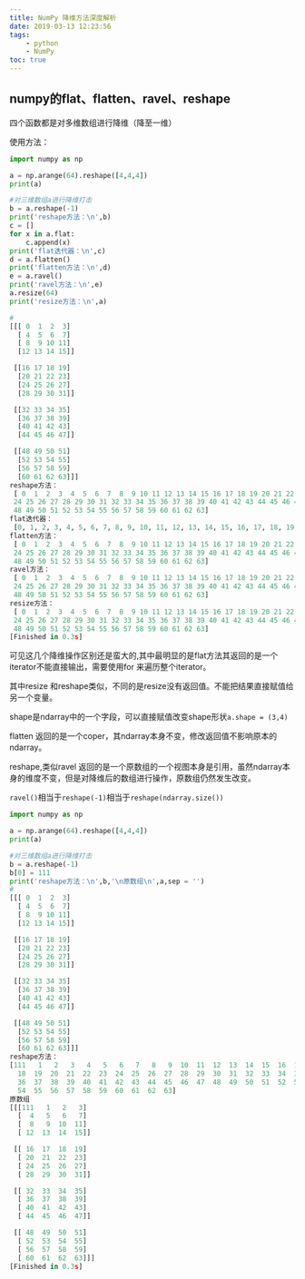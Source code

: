 ```yaml
---
title: NumPy 降维方法深度解析
date: 2019-03-13 12:23:56
tags:
    - python
    - NumPy
toc: true
---
```




## numpy的flat、flatten、ravel、reshape

四个函数都是对多维数组进行降维（降至一维）

<!--more-->

使用方法：

```python
import numpy as np

a = np.arange(64).reshape([4,4,4])
print(a)

#对三维数组a进行降维打击
b = a.reshape(-1)
print('reshape方法：\n',b)
c = []
for x in a.flat:
    c.append(x)
print('flat迭代器：\n',c)
d = a.flatten()
print('flatten方法：\n',d)
e = a.ravel()
print('ravel方法：\n',e)
a.resize(64)
print('resize方法：\n',a)

#
[[[ 0  1  2  3]
  [ 4  5  6  7]
  [ 8  9 10 11]
  [12 13 14 15]]

 [[16 17 18 19]
  [20 21 22 23]
  [24 25 26 27]
  [28 29 30 31]]

 [[32 33 34 35]
  [36 37 38 39]
  [40 41 42 43]
  [44 45 46 47]]

 [[48 49 50 51]
  [52 53 54 55]
  [56 57 58 59]
  [60 61 62 63]]]
reshape方法：
 [ 0  1  2  3  4  5  6  7  8  9 10 11 12 13 14 15 16 17 18 19 20 21 22 23
 24 25 26 27 28 29 30 31 32 33 34 35 36 37 38 39 40 41 42 43 44 45 46 47
 48 49 50 51 52 53 54 55 56 57 58 59 60 61 62 63]
flat迭代器：
 [0, 1, 2, 3, 4, 5, 6, 7, 8, 9, 10, 11, 12, 13, 14, 15, 16, 17, 18, 19, 20, 21, 22, 23, 24, 25, 26, 27, 28, 29, 30, 31, 32, 33, 34, 35, 36, 37, 38, 39, 40, 41, 42, 43, 44, 45, 46, 47, 48, 49, 50, 51, 52, 53, 54, 55, 56, 57, 58, 59, 60, 61, 62, 63]
flatten方法：
 [ 0  1  2  3  4  5  6  7  8  9 10 11 12 13 14 15 16 17 18 19 20 21 22 23
 24 25 26 27 28 29 30 31 32 33 34 35 36 37 38 39 40 41 42 43 44 45 46 47
 48 49 50 51 52 53 54 55 56 57 58 59 60 61 62 63]
ravel方法：
 [ 0  1  2  3  4  5  6  7  8  9 10 11 12 13 14 15 16 17 18 19 20 21 22 23
 24 25 26 27 28 29 30 31 32 33 34 35 36 37 38 39 40 41 42 43 44 45 46 47
 48 49 50 51 52 53 54 55 56 57 58 59 60 61 62 63]
resize方法：
 [ 0  1  2  3  4  5  6  7  8  9 10 11 12 13 14 15 16 17 18 19 20 21 22 23
 24 25 26 27 28 29 30 31 32 33 34 35 36 37 38 39 40 41 42 43 44 45 46 47
 48 49 50 51 52 53 54 55 56 57 58 59 60 61 62 63]
[Finished in 0.3s]

```



可见这几个降维操作区别还是蛮大的,其中最明显的是flat方法其返回的是一个iterator不能直接输出，需要使用for 来遍历整个iterator。

其中resize 和reshape类似，不同的是resize没有返回值。不能把结果直接赋值给另一个变量。

shape是ndarray中的一个字段，可以直接赋值改变shape形状`a.shape = (3,4)`

flatten 返回的是一个coper，其ndarray本身不变，修改返回值不影响原本的ndarray。

reshape,类似ravel 返回的是一个原数组的一个视图本身是引用，虽然ndarray本身的维度不变，但是对降维后的数组进行操作，原数组仍然发生改变。

`ravel()`相当于`reshape(-1)`相当于`reshape(ndarray.size())`

```python
import numpy as np

a = np.arange(64).reshape([4,4,4])
print(a)

#对三维数组a进行降维打击
b = a.reshape(-1)
b[0] = 111
print('reshape方法：\n',b,'\n原数组\n',a,sep = '')
#
[[[ 0  1  2  3]
  [ 4  5  6  7]
  [ 8  9 10 11]
  [12 13 14 15]]

 [[16 17 18 19]
  [20 21 22 23]
  [24 25 26 27]
  [28 29 30 31]]

 [[32 33 34 35]
  [36 37 38 39]
  [40 41 42 43]
  [44 45 46 47]]

 [[48 49 50 51]
  [52 53 54 55]
  [56 57 58 59]
  [60 61 62 63]]]
reshape方法：
[111   1   2   3   4   5   6   7   8   9  10  11  12  13  14  15  16  17
  18  19  20  21  22  23  24  25  26  27  28  29  30  31  32  33  34  35
  36  37  38  39  40  41  42  43  44  45  46  47  48  49  50  51  52  53
  54  55  56  57  58  59  60  61  62  63]
原数组
[[[111   1   2   3]
  [  4   5   6   7]
  [  8   9  10  11]
  [ 12  13  14  15]]

 [[ 16  17  18  19]
  [ 20  21  22  23]
  [ 24  25  26  27]
  [ 28  29  30  31]]

 [[ 32  33  34  35]
  [ 36  37  38  39]
  [ 40  41  42  43]
  [ 44  45  46  47]]

 [[ 48  49  50  51]
  [ 52  53  54  55]
  [ 56  57  58  59]
  [ 60  61  62  63]]]
[Finished in 0.3s]
```



